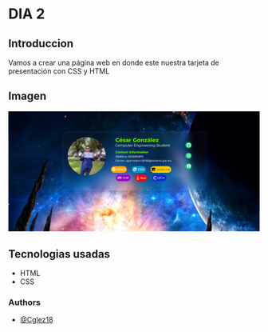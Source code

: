 # DIA 2

## Introduccion

Vamos a crear una página web en donde este nuestra tarjeta de presentación con CSS y HTML
## Imagen 

![iMAGEN REPRESENTATIVA](DAY2.png)

## Tecnologias usadas
* HTML
* CSS

### Authors

- [@Cglez18](https://github.com/Cglez18)